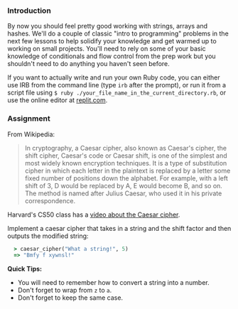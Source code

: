 ### Introduction

By now you should feel pretty good working with strings, arrays and hashes. We'll do a couple of classic "intro to programming" problems in the next few lessons to help solidify your knowledge and get warmed up to working on small projects. You'll need to rely on some of your basic knowledge of conditionals and flow control from the prep work but you shouldn't need to do anything you haven't seen before.

<div class="lesson-note" markdown="1">

If you want to actually write and run your own Ruby code, you can either use IRB from the command line (type `irb` after the prompt), or run it from a script file using `$ ruby ./your_file_name_in_the_current_directory.rb`, or use the online editor at [replit.com](http://replit.com/languages/Ruby).

</div>

### Assignment

From Wikipedia:

> In cryptography, a Caesar cipher, also known as Caesar's cipher, the shift cipher, Caesar's code or Caesar shift, is one of the simplest and most widely known encryption techniques. It is a type of substitution cipher in which each letter in the plaintext is replaced by a letter some fixed number of positions down the alphabet. For example, with a left shift of 3, D would be replaced by A, E would become B, and so on. The method is named after Julius Caesar, who used it in his private correspondence.

Harvard's CS50 class has a [video about the Caesar cipher](https://www.youtube.com/watch?v=36xNpbosfTY).

<div class="lesson-content__panel" markdown="1">

  Implement a caesar cipher that takes in a string and the shift factor and then outputs the modified string:

```ruby
  > caesar_cipher("What a string!", 5)
  => "Bmfy f xywnsl!"
```

**Quick Tips:**

- You will need to remember how to convert a string into a number.
- Don't forget to wrap from `z` to `a`.
- Don't forget to keep the same case.

</div>

